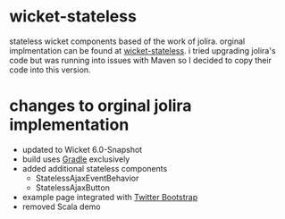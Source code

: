 wicket-stateless
============
stateless wicket components based of the work of jolira.  orginal implmentation can be found at [wicket-stateless](https://github.com/jolira/wicket-stateless).  i tried upgrading jolira's code but was running into issues with Maven so I decided to copy their code into this version.

changes to orginal jolira implementation
==============================
- updated to Wicket 6.0-Snapshot
- build uses [Gradle](http://gradle.org/) exclusively
- added additional stateless components
	- StatelessAjaxEventBehavior
	- StatelessAjaxButton
- example page integrated with [Twitter Bootstrap](http://twitter.github.com/bootstrap/)
- removed Scala demo